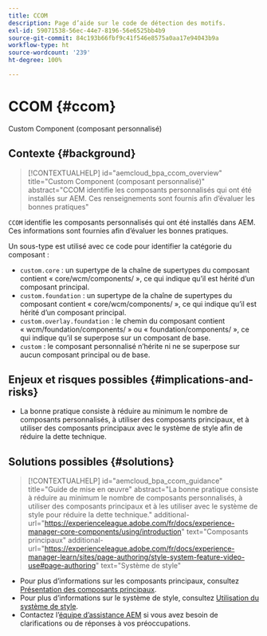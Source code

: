```yaml
---
title: CCOM
description: Page d’aide sur le code de détection des motifs.
exl-id: 59071538-56ec-44e7-8196-56e6525bb4b9
source-git-commit: 84c193b66fbf9c41f546e8575a0aa17e94043b9a
workflow-type: ht
source-wordcount: '239'
ht-degree: 100%

---
```


# CCOM {#ccom}

Custom Component (composant personnalisé)

## Contexte {#background}

>[!CONTEXTUALHELP]
>id="aemcloud_bpa_ccom_overview"
>title="Custom Component (composant personnalisé)"
>abstract="CCOM identifie les composants personnalisés qui ont été installés sur AEM. Ces renseignements sont fournis afin d’évaluer les bonnes pratiques"

`CCOM` identifie les composants personnalisés qui ont été installés dans AEM. Ces informations sont fournies afin d’évaluer les bonnes pratiques.

Un sous-type est utilisé avec ce code pour identifier la catégorie du composant :

* `custom.core` : un supertype de la chaîne de supertypes du composant contient « core/wcm/components/ », ce qui indique qu’il est hérité d’un composant principal.
* `custom.foundation` : un supertype de la chaîne de supertypes du composant contient « core/wcm/components/ », ce qui indique qu’il est hérité d’un composant principal.
* `custom.overlay.foundation` : le chemin du composant contient « wcm/foundation/components/ » ou « foundation/components/ », ce qui indique qu’il se superpose sur un composant de base.
* `custom` : le composant personnalisé n’hérite ni ne se superpose sur aucun composant principal ou de base.

## Enjeux et risques possibles {#implications-and-risks}

* La bonne pratique consiste à réduire au minimum le nombre de composants personnalisés, à utiliser des composants principaux, et à utiliser des composants principaux avec le système de style afin de réduire la dette technique.

## Solutions possibles {#solutions}

>[!CONTEXTUALHELP]
>id="aemcloud_bpa_ccom_guidance"
>title="Guide de mise en œuvre"
>abstract="La bonne pratique consiste à réduire au minimum le nombre de composants personnalisés, à utiliser des composants principaux et à les utiliser avec le système de style pour réduire la dette technique."
>additional-url="https://experienceleague.adobe.com/fr/docs/experience-manager-core-components/using/introduction" text="Composants principaux"
>additional-url="https://experienceleague.adobe.com/fr/docs/experience-manager-learn/sites/page-authoring/style-system-feature-video-use#page-authoring" text="Système de style"

* Pour plus d’informations sur les composants principaux, consultez [Présentation des composants principaux](https://experienceleague.adobe.com/fr/docs/experience-manager-core-components/using/introduction).
* Pour plus d’informations sur le système de style, consultez [Utilisation du système de style](https://experienceleague.adobe.com/fr/docs/experience-manager-learn/sites/page-authoring/style-system-feature-video-use#page-authoring).
* Contactez l’[équipe d’assistance AEM](https://helpx.adobe.com/fr/enterprise/using/support-for-experience-cloud.html) si vous avez besoin de clarifications ou de réponses à vos préoccupations.
